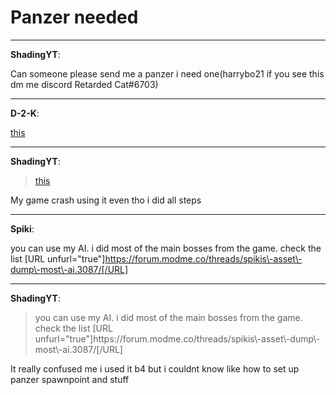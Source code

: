 # Panzer needed


---
<strong>ShadingYT</strong>:

Can someone please send me a panzer i need one(harrybo21 if you see this dm me discord Retarded Cat#6703)

---
<strong>D-2-K</strong>:

<a href="https://www.devraw.net/">this</a>

---
<strong>ShadingYT</strong>:

<blockquote><a href="https://www.devraw.net/">this</a>
</blockquote>
My game crash using it even tho i did all steps

---
<strong>Spiki</strong>:

you can use my AI. i did most of the main bosses from the game. check the list
[URL unfurl=&quot;true&quot;]https://forum.modme.co/threads/spikis\-asset\-dump\-most\-ai.3087/[/URL]

---
<strong>ShadingYT</strong>:

<blockquote>you can use my AI. i did most of the main bosses from the game. check the list
[URL unfurl=&quot;true&quot;]https://forum.modme.co/threads/spikis\-asset\-dump\-most\-ai.3087/[/URL]
</blockquote>
It really confused me i used it b4 but i couldnt know like how to set up panzer spawnpoint and stuff
